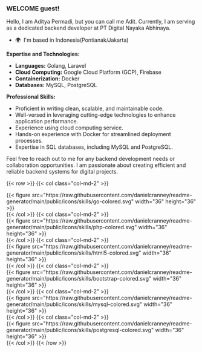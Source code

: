 ### WELCOME guest!

Hello, I am Aditya Permadi, but you can call me Adit. 
Currently, I am serving as a dedicated backend developer at PT Digital Nayaka Abhinaya.

* 🌍  I'm based in Indonesia(Pontianak/Jakarta)

**Expertise and Technologies:**

- **Languages:** Golang, Laravel
- **Cloud Computing:** Google Cloud Platform (GCP), Firebase
- **Containerization:** Docker
- **Databases:** MySQL, PostgreSQL

**Professional Skills:**

- Proficient in writing clean, scalable, and maintainable code.
- Well-versed in leveraging cutting-edge technologies to enhance application performance.
- Experience using cloud computing service.
- Hands-on experience with Docker for streamlined deployment processes.
- Expertise in SQL databases, including MySQL and PostgreSQL.

Feel free to reach out to me for any backend development needs or collaboration opportunities. 
I am passionate about creating efficient and reliable backend systems for digital projects.

{{< row >}}
{{< col class="col-md-2" >}}
<div style="display: flex; justify-content: center;">
{{< figure src="https://raw.githubusercontent.com/danielcranney/readme-generator/main/public/icons/skills/go-colored.svg" width="36" height="36" >}}
</div>
{{< /col >}}
{{< col class="col-md-2" >}}
<div style="display: flex; justify-content: center;">
{{< figure src="https://raw.githubusercontent.com/danielcranney/readme-generator/main/public/icons/skills/php-colored.svg" width="36" height="36" >}}
</div>
{{< /col >}}
{{< col class="col-md-2" >}}
<div style="display: flex; justify-content: center;">
{{< figure src="https://raw.githubusercontent.com/danielcranney/readme-generator/main/public/icons/skills/html5-colored.svg" width="36" height="36" >}}
</div>
{{< /col >}}
{{< col class="col-md-2" >}}
<div style="display: flex; justify-content: center;">
{{< figure src="https://raw.githubusercontent.com/danielcranney/readme-generator/main/public/icons/skills/bootstrap-colored.svg" width="36" height="36" >}}
</div>
{{< /col >}}
{{< col class="col-md-2" >}}
<div style="display: flex; justify-content: center;">
{{< figure src="https://raw.githubusercontent.com/danielcranney/readme-generator/main/public/icons/skills/mysql-colored.svg" width="36" height="36" >}}
</div>
{{< /col >}}
{{< col class="col-md-2" >}}
<div style="display: flex; justify-content: center;">
{{< figure src="https://raw.githubusercontent.com/danielcranney/readme-generator/main/public/icons/skills/postgresql-colored.svg" width="36" height="36" >}}
</div>
{{< /col >}}
{{< /row >}}


[//]: # ()
[//]: # ({{< figure src="https://raw.githubusercontent.com/danielcranney/readme-generator/main/public/icons/skills/go-colored.svg"  class="left" width="36" height="36" >}})

[//]: # ({{< figure src="https://raw.githubusercontent.com/danielcranney/readme-generator/main/public/icons/skills/php-colored.svg"  class="left" width="36" height="36" >}})

[//]: # ({{< figure src="https://raw.githubusercontent.com/danielcranney/readme-generator/main/public/icons/skills/html5-colored.svg"  class="left" width="36" height="36" >}})

[//]: # ({{< figure src="https://raw.githubusercontent.com/danielcranney/readme-generator/main/public/icons/skills/bootstrap-colored.svg"  class="left" width="36" height="36" >}})

[//]: # ({{< figure src="https://raw.githubusercontent.com/danielcranney/readme-generator/main/public/icons/skills/mysql-colored.svg"  class="left" width="36" height="36" >}})

[//]: # ({{< figure src="https://raw.githubusercontent.com/danielcranney/readme-generator/main/public/icons/skills/postgresql-colored.svg"  class="left" width="36" height="36" >}})

[//]: # ({{< figure src="https://raw.githubusercontent.com/danielcranney/readme-generator/main/public/icons/skills/laravel-colored.svg"  class="left" width="36" height="36" >}})
